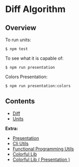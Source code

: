 # Diff Algorithm

## Overview

To run units:

```shell script
$ npm test
```

To see what it is capable of:

```shell script
$ npm run presentation
```

Colors Presentation:

```shell script
$ npm run presentation:colors
```

## Contents

- [Diff](./diff.js)
- [Units](./diff.test.js)

**Extra:**

- [Presentation](./presentation.js)
- [Cli Utils](./cli-utils.js)
- [Functional Programming Utils](./fp-utils.js)
- [Colorful Lib](./colors-lib/index.js)
- [Colorful Lib ( Presentation )](./colors-lib/presentation-colors.js)
